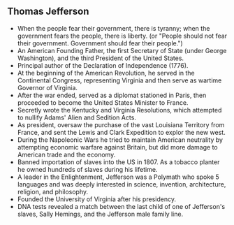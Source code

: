 Thomas Jefferson
----------------

* When the people fear their government, there is tyranny; when the government fears the people, there is liberty. (or "People should not fear their government. Government should fear their people.")
* An American Founding Father, the first Secretary of State (under George Washington), and the third President of the United States.
* Principal author of the Declaration of Independence (1776).
* At the beginning of the American Revolution, he served in the Continental Congress, representing Virginia and then serve as wartime Governor of Virginia.
* After the war ended, served as a diplomat stationed in Paris, then proceeded to become the United States Minister to France.
* Secretly wrote the Kentucky and Virginia Resolutions, which attempted to nullify Adams' Alien and Sedition Acts.
* As president, oversaw the purchase of the vast Louisiana Territory from France, and sent the Lewis and Clark Expedition to explor the new west.
* During the Napoleonic Wars he tried to maintain American neutrality by attempting economic warfare against Britain, but did more damage to American trade and the economy.
* Banned importation of slaves into the US in 1807. As a tobacco planter he owned hundreds of slaves during his lifetime.
* A leader in the Enlightenment, Jefferson was a Polymath who spoke 5 languages and was deeply interested in science, invention, architecture, religion, and philosophy.
* Founded the University of Virginia after his presidency.
* DNA tests revealed a match between the last child of one of Jefferson's slaves, Sally Hemings, and the Jefferson male family line.
